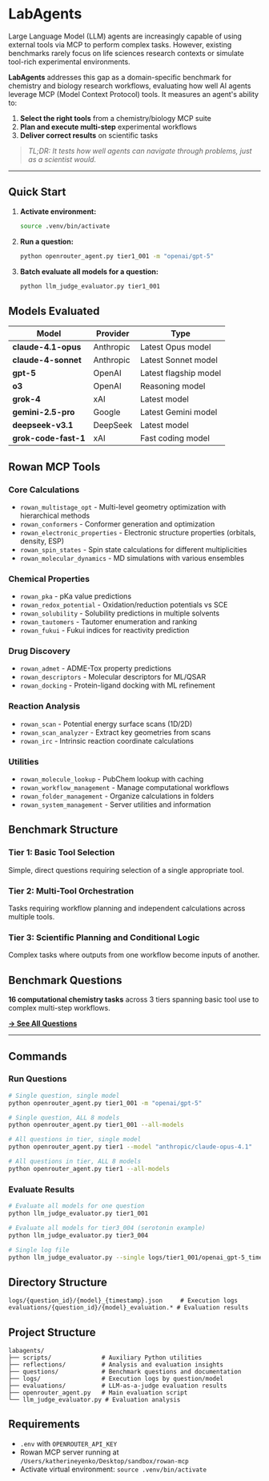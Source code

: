 # LabAgents

Large Language Model (LLM) agents are increasingly capable of using external tools via MCP to perform complex tasks. However, existing benchmarks rarely focus on life sciences research contexts or simulate tool-rich experimental environments.

**LabAgents** addresses this gap as a domain-specific benchmark for chemistry and biology research workflows, evaluating how well AI agents leverage MCP (Model Context Protocol) tools. It measures an agent's ability to:

1. **Select the right tools** from a chemistry/biology MCP suite
2. **Plan and execute multi-step** experimental workflows
3. **Deliver correct results** on scientific tasks

> *TL;DR: It tests how well agents can navigate through problems, just as a scientist would.*

---

## Quick Start

1. **Activate environment:**
   ```bash
   source .venv/bin/activate
   ```

2. **Run a question:**
   ```bash
   python openrouter_agent.py tier1_001 -m "openai/gpt-5"
   ```

3. **Batch evaluate all models for a question:**
   ```bash
   python llm_judge_evaluator.py tier1_001
   ```

## Models Evaluated

| Model | Provider | Type |
|-------|----------|------|
| **claude-4.1-opus** | Anthropic | Latest Opus model |
| **claude-4-sonnet** | Anthropic | Latest Sonnet model |
| **gpt-5** | OpenAI | Latest flagship model |
| **o3** | OpenAI | Reasoning model |
| **grok-4** | xAI | Latest model |
| **gemini-2.5-pro** | Google | Latest Gemini model |
| **deepseek-v3.1** | DeepSeek | Latest model |
| **grok-code-fast-1** | xAI | Fast coding model |

## Rowan MCP Tools

### Core Calculations
- `rowan_multistage_opt` - Multi-level geometry optimization with hierarchical methods
- `rowan_conformers` - Conformer generation and optimization
- `rowan_electronic_properties` - Electronic structure properties (orbitals, density, ESP)
- `rowan_spin_states` - Spin state calculations for different multiplicities
- `rowan_molecular_dynamics` - MD simulations with various ensembles

### Chemical Properties
- `rowan_pka` - pKa value predictions
- `rowan_redox_potential` - Oxidation/reduction potentials vs SCE
- `rowan_solubility` - Solubility predictions in multiple solvents
- `rowan_tautomers` - Tautomer enumeration and ranking
- `rowan_fukui` - Fukui indices for reactivity prediction

### Drug Discovery
- `rowan_admet` - ADME-Tox property predictions
- `rowan_descriptors` - Molecular descriptors for ML/QSAR
- `rowan_docking` - Protein-ligand docking with ML refinement

### Reaction Analysis
- `rowan_scan` - Potential energy surface scans (1D/2D)
- `rowan_scan_analyzer` - Extract key geometries from scans
- `rowan_irc` - Intrinsic reaction coordinate calculations

### Utilities
- `rowan_molecule_lookup` - PubChem lookup with caching
- `rowan_workflow_management` - Manage computational workflows
- `rowan_folder_management` - Organize calculations in folders
- `rowan_system_management` - Server utilities and information

## Benchmark Structure

### Tier 1: Basic Tool Selection
Simple, direct questions requiring selection of a single appropriate tool.

### Tier 2: Multi-Tool Orchestration
Tasks requiring workflow planning and independent calculations across multiple tools.

### Tier 3: Scientific Planning and Conditional Logic
Complex tasks where outputs from one workflow become inputs of another.

## Benchmark Questions

**16 computational chemistry tasks** across 3 tiers spanning basic tool use to complex multi-step workflows.

**[→ See All Questions](QUESTIONS.md)**

---

## Commands

### Run Questions
```bash
# Single question, single model
python openrouter_agent.py tier1_001 -m "openai/gpt-5"

# Single question, ALL 8 models
python openrouter_agent.py tier1_001 --all-models

# All questions in tier, single model
python openrouter_agent.py tier1 --model "anthropic/claude-opus-4.1"

# All questions in tier, ALL 8 models
python openrouter_agent.py tier1 --all-models
```

### Evaluate Results
```bash
# Evaluate all models for one question
python llm_judge_evaluator.py tier1_001

# Evaluate all models for tier3_004 (serotonin example)
python llm_judge_evaluator.py tier3_004

# Single log file
python llm_judge_evaluator.py --single logs/tier1_001/openai_gpt-5_timestamp.json
```

## Directory Structure

```
logs/{question_id}/{model}_{timestamp}.json     # Execution logs
evaluations/{question_id}/{model}_evaluation.* # Evaluation results
```

## Project Structure

```
labagents/
├── scripts/              # Auxiliary Python utilities
├── reflections/          # Analysis and evaluation insights
├── questions/            # Benchmark questions and documentation
├── logs/                 # Execution logs by question/model
├── evaluations/          # LLM-as-a-judge evaluation results
├── openrouter_agent.py   # Main evaluation script
└── llm_judge_evaluator.py # Evaluation analysis
```

## Requirements

- `.env` with `OPENROUTER_API_KEY`
- Rowan MCP server running at `/Users/katherineyenko/Desktop/sandbox/rowan-mcp`
- Activate virtual environment: `source .venv/bin/activate`
